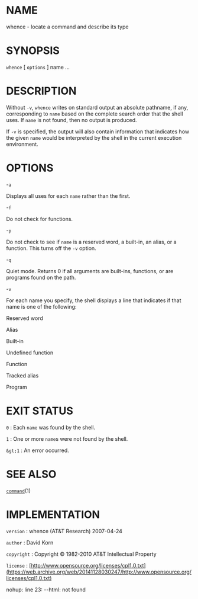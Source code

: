 # NAME

whence - locate a command and describe its type

# SYNOPSIS

`whence` \[ `options` \] name ...

# DESCRIPTION

Without `-v`, `whence` writes on standard output an absolute
pathname, if any, corresponding to `name` based on the complete search
order that the shell uses. If `name` is not found, then no output is
produced.

If `-v` is specified, the output will also contain information that
indicates how the given `name` would be interpreted by the shell in the
current execution environment.

# OPTIONS

-`a`

Displays all uses for each `name` rather than the first.

-`f`

Do not check for functions.

-`p`

Do not check to see if `name` is a reserved word, a built-in, an alias,
or a function. This turns off the `-v` option.

-`q`

Quiet mode. Returns 0 if all arguments are built-ins, functions, or are
programs found on the path.

-`v`

For each name you specify, the shell displays a line that indicates if
that name is one of the following:

Reserved word

Alias

Built-in

Undefined function

Function

Tracked alias

Program

# EXIT STATUS

`0`
: Each `name` was found by the shell.

`1`
: One or more `name`s were not found by the shell.

`&gt;1`
: An error occurred.

# SEE ALSO

[`command`](/web/20141128030247/http://www2.research.att.com/~astopen/man/man1/command.html)(1)

# IMPLEMENTATION

`version`
: whence (AT&T Research) 2007-04-24

`author`
: David Korn

`copyright`
: Copyright © 1982-2010 AT&T Intellectual Property

`license`
: [http://www.opensource.org/licenses/cpl1.0.txt](https://web.archive.org/web/20141128030247/http://www.opensource.org/licenses/cpl1.0.txt)

nohup: line 23: --html: not found
